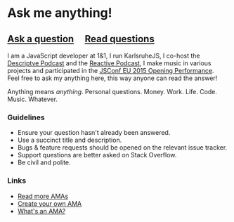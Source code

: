 # Ask me anything!

## [Ask a question](../../issues/new) &nbsp;&nbsp;&nbsp; [Read questions](../../issues?q=is%3Aissue+is%3Aclosed)

I am a JavaScript developer at 1&1, I run KarlsruheJS, I co-host the [Descriptve Podcast](http://descriptive.audio) and the [Reactive Podcast](http://reactive.audio), I make music in various projects and participated in the [JSConf EU 2015 Opening Performance](https://www.youtube.com/watch?v=lJ1kY-CSpBk).  
Feel free to ask my anything here, this way anyone can read the answer!

Anything means *anything*. Personal questions. Money. Work. Life. Code. Music. Whatever.

### Guidelines

- Ensure your question hasn't already been answered.
- Use a succinct title and description.
- Bugs & feature requests should be opened on the relevant issue tracker.
- Support questions are better asked on Stack Overflow.
- Be civil and polite.

### Links

- [Read more AMAs](https://github.com/sindresorhus/amas)
- [Create your own AMA](https://github.com/sindresorhus/amas/blob/master/create-ama.md)
- [What's an AMA?](https://en.wikipedia.org/wiki/Reddit#IAmA_and_AMA)
